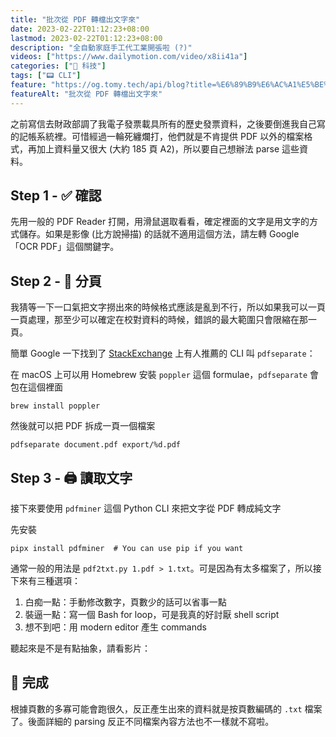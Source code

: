 ```yaml
---
title: "批次從 PDF 轉檔出文字來"
date: 2023-02-22T01:12:23+08:00
lastmod: 2023-02-22T01:12:23+08:00
description: "全自動家庭手工代工業開張啦 (?)"
videos: ["https://www.dailymotion.com/video/x8ii41a"]
categories: ["📱 科技"]
tags: ["📟 CLI"]
feature: "https://og.tomy.tech/api/blog?title=%E6%89%B9%E6%AC%A1%E5%BE%9E%20PDF%20%E8%BD%89%E6%AA%94%E5%87%BA%E6%96%87%E5%AD%97%E4%BE%86"
featureAlt: "批次從 PDF 轉檔出文字來"
---
```


之前寫信去財政部調了我電子發票載具所有的歷史發票資料，之後要倒進我自己寫的記帳系統裡。可惜經過一輪死纏爛打，他們就是不肯提供 PDF 以外的檔案格式，再加上資料量又很大 (大約 185 頁 A2)，所以要自己想辦法 parse 這些資料。

## Step 1 - ✅ 確認

先用一般的 PDF Reader 打開，用滑鼠選取看看，確定裡面的文字是用文字的方式儲存。如果是影像 (比方說掃描) 的話就不適用這個方法，請左轉 Google 「OCR PDF」這個關鍵字。

## Step 2 - 📑 分頁

我猜等一下一口氣把文字撈出來的時候格式應該是亂到不行，所以如果我可以一頁一頁處理，那至少可以確定在校對資料的時候，錯誤的最大範圍只會限縮在那一頁。

簡單 Google 一下找到了 [StackExchange](https://superuser.com/a/997424/1232107) 上有人推薦的 CLI 叫 `pdfseparate`：

在 macOS 上可以用 Homebrew 安裝 `poppler` 這個 formulae，`pdfseparate` 會包在這個裡面

```shell
brew install poppler
```

然後就可以把 PDF 拆成一頁一個檔案

```shell
pdfseparate document.pdf export/%d.pdf
```

## Step 3 - 🖨️ 讀取文字

接下來要使用 `pdfminer` 這個 Python CLI 來把文字從 PDF 轉成純文字

先安裝

```shell
pipx install pdfminer  # You can use pip if you want
```

通常一般的用法是 `pdf2txt.py 1.pdf > 1.txt`。可是因為有太多檔案了，所以接下來有三種選項：

1. 白痴一點：手動修改數字，頁數少的話可以省事一點
2. 裝逼一點：寫一個 Bash for loop，可是我真的好討厭 shell script
3. 想不到吧：用 modern editor 產生 commands

聽起來是不是有點抽象，請看影片：

<script src="https://geo.dailymotion.com/player/xc41k.js" data-video="x8ii41a"></script>

## 🎉 完成

根據頁數的多寡可能會跑很久，反正產生出來的資料就是按頁數編碼的 `.txt` 檔案了。後面詳細的 parsing 反正不同檔案內容方法也不一樣就不寫啦。
